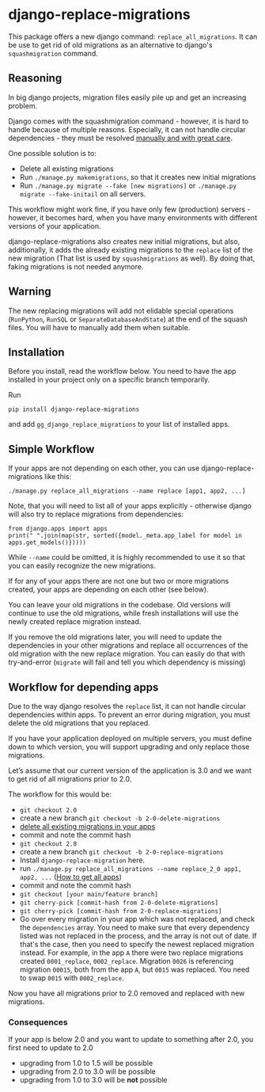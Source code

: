 # django-replace-migrations

This package offers a new django command: `replace_all_migrations`.
It can be use to get rid of old migrations as an alternative to django's `squashmigration` command.

## Reasoning

In big django projects, migration files easily pile up and get an increasing problem.

Django comes with the squashmigration command - however, it is hard to handle because of multiple reasons. Especially, it can not handle circular dependencies - they must be resolved [manually and with great care](https://stackoverflow.com/questions/37711402/circular-dependency-when-squashing-django-migrations).

One possible solution is to:

- Delete all existing migrations
- Run `./manage.py makemigrations`, so that it creates new initial migrations
- Run `./manage.py migrate --fake [new migrations]` or `./manage.py migrate --fake-initail` on all servers.

This workflow might work fine, if you have only few (production) servers - however, it becomes hard, when you have many environments with different versions of your application.

django-replace-migrations also creates new initial migrations, but also, additionally, it adds the already existing migrations to the `replace` list of the new migration (That list is used by `squashmigrations` as well). By doing that, faking migrations is not needed anymore.

## Warning

The new replacing migrations will add not elidable special operations (`RunPython`, `RunSQL` or `SeparateDatabaseAndState`) at the end of the squash files. You will have to manually add them when suitable.

## Installation

Before you install, read the workflow below. You need to have the app installed in your project only on a specific branch temporarily.

Run

```
pip install django-replace-migrations
```

and add `gg_django_replace_migrations` to your list of installed apps.

## Simple Workflow

If your apps are not depending on each other, you can use django-replace-migrations like this:

```
./manage.py replace_all_migrations --name replace [app1, app2, ...]
```

Note, that you will need to list all of your apps explicitly - otherwise django will also try to replace migrations from dependencies:

```
from django.apps import apps
print(" ".join(map(str, sorted({model._meta.app_label for model in apps.get_models()}))))
```

While `--name` could be omitted, it is highly recommended to use it so that you can easily recognize the new migrations.

If for any of your apps there are not one but two or more migrations created, your apps are depending on each other (see below).

You can leave your old migrations in the codebase. Old versions will continue to use the old migrations, while fresh installations will use the newly created replace migration instead.

If you remove the old migrations later, you will need to update the dependencies in your other migrations and replace all occurrences of the old migration with the new replace migration. You can easily do that with try-and-error (`migrate` will fail and tell you which dependency is missing)

## Workflow for depending apps

Due to the way django resolves the `replace` list, it can not handle circular dependencies within apps. To prevent an error during migration, you must delete the old migrations that you replaced.

If you have your application deployed on multiple servers, you must define down to which version, you will support upgrading and only replace those migrations.

Let’s assume that our current version of the application is 3.0 and we want to get rid of all migrations prior to 2.0.

The workflow for this would be:

- `git checkout 2.0`
- create a new branch `git checkout -b 2-0-delete-migrations`
- [delete all existing migrations in your apps](https://simpleisbetterthancomplex.com/tutorial/2016/07/26/how-to-reset-migrations.html)
- commit and note the commit hash
- `git checkout 2.0`
- create a new branch `git checkout -b 2-0-replace-migrations`
- Install `django-replace-migration` here.
- run `./manage.py replace_all_migrations --name replace_2_0 app1, app2, ...` ([How to get all apps](https://stackoverflow.com/questions/4111244/get-a-list-of-all-installed-applications-in-django-and-their-attributes))
- commit and note the commit hash
- `git checkout [your main/feature branch]`
- `git cherry-pick [commit-hash from 2-0-delete-migrations]`
- `git cherry-pick [commit-hash from 2-0-replace-migrations]`
- Go over every migration in your app which was not replaced, and check the `dependencies` array. You need to make sure that every dependency listed was not replaced in the process, and the array is not out of date. If that's the case, then you need to specify the newest replaced migration instead. For example, in the app `A` there were two replace migrations created `0001_replace`, `0002_replace`. Migration `0026` is referencing migration `00015`, both from the app `A`, but `0015` was replaced. You need to swap `0015` with `0002_replace`.

Now you have all migrations prior to 2.0 removed and replaced with new migrations.

### Consequences

If your app is below 2.0 and you want to update to something after 2.0, you first need to update to 2.0

- upgrading from 1.0 to 1.5 will be possible
- upgrading from 2.0 to 3.0 will be possible
- upgrading from 1.0 to 3.0 will be **not** possible
